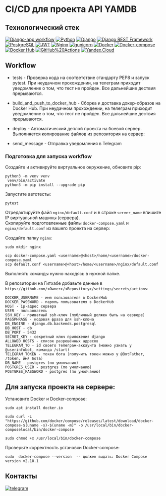 # CI/CD для проекта API YAMDB

## Технологический стек
[![Django-app workflow](https://github.com/Myxadin07/yamdb_final/actions/workflows/main.yml/badge.svg)](https://github.com/Myxadin07/yamdb_final/actions/workflows/main.yml)
[![Python](https://img.shields.io/badge/-Python-464646?style=flat&logo=Python&logoColor=FFD700&color=8B008B)](https://www.python.org/)
[![Django](https://img.shields.io/badge/-Django-464646?style=flat&logo=Django&logoColor=FFD700&color=8B008B)](https://www.djangoproject.com/)
[![Django REST Framework](https://img.shields.io/badge/-Django%20REST%20Framework-464646?style=flat&logo=Django%20REST%20Framework&logoColor=FFD700&color=8B008B)](https://www.django-rest-framework.org/)
[![PostgreSQL](https://img.shields.io/badge/-PostgreSQL-464646?style=flat&logo=PostgreSQL&logoColor=FFD700&color=8B008B)](https://www.postgresql.org/)
[![JWT](https://img.shields.io/badge/-JWT-464646?style=flat&color=8B008B)](https://jwt.io/)
[![Nginx](https://img.shields.io/badge/-NGINX-464646?style=flat&logo=NGINX&logoColor=FFD700&color=8B008B)](https://nginx.org/ru/)
[![gunicorn](https://img.shields.io/badge/-gunicorn-464646?style=flat&logo=gunicorn&logoColor=FFD700&color=8B008B)](https://gunicorn.org/)
[![Docker](https://img.shields.io/badge/-Docker-464646?style=flat&logo=Docker&logoColor=FFD700&color=8B008B)](https://www.docker.com/)
[![Docker-compose](https://img.shields.io/badge/-Docker%20compose-464646?style=flat&logo=Docker&logoColor=FFD700&color=8B008B)](https://www.docker.com/)
[![Docker Hub](https://img.shields.io/badge/-Docker%20Hub-464646?style=flat&logo=Docker&logoColor=FFD700&color=8B008B)](https://www.docker.com/products/docker-hub)
[![GitHub%20Actions](https://img.shields.io/badge/-GitHub%20Actions-464646?style=flat&logo=GitHub%20actions&logoColor=FFD700&color=8B008B)](https://github.com/features/actions)
[![Yandex.Cloud](https://img.shields.io/badge/-Yandex.Cloud-464646?style=flat&logo=Yandex.Cloud&logoColor=FFD700&color=8B008B)](https://cloud.yandex.ru/)


## Workflow
* tests - Проверка кода на соответствие стандарту PEP8 и запуск pytest. При неудачном прохождении, на телеграм приходит уведомление о том, что тест не пройден. Все дальнейшие дествия прерываются. 

* build_and_push_to_docker_hub - Сборка и доставка докер-образов на Docker Hub. При неудачном прохождении, на телеграм приходит уведомление о том, что тест не пройден. Все дальнейшие дествия прерываются. 

* deploy - Автоматический деплой проекта на боевой сервер. Выполняется копирование файлов из репозитория на сервер:

* send_message - Отправка уведомления в Telegram

### Подготовка для запуска workflow
Создайте и активируйте виртуальное окружение, обновите pip:
```
python3 -m venv venv
 venv/bin/activate
python3 -m pip install --upgrade pip
```
Запустите автотесты:
```
pytest
```
Отредактируйте файл `nginx/default.conf` и в строке `server_name` впишите IP виртуальной машины (сервера).  
Скопируйте подготовленные файлы `docker-compose.yaml` и `nginx/default.conf` из вашего проекта на сервер:

Создайте папку `nginx`:
```
sudo mkdir nginx
```

```
scp docker-compose.yaml <username>@<host>/home/<username>/docker-compose.yaml
scp default.conf <username>@<host>/home/<username>/nginx/default.conf
```
Выполнять команды нужно находясь в нужной папке.


В репозитории на Гитхабе добавьте данные в `https://github.com/<Owner>/<Repository>/settings/secrets/actions`:
```
DOCKER_USERNAME - имя пользователя в DockerHub
DOCKER_PASSWORD - пароль пользователя в DockerHub
HOST - ip-адрес сервера
USER - пользователь
SSH_KEY - приватный ssh-ключ (публичный должен быть на сервере)
PASSPHRASE - кодовая фраза для ssh-ключа
DB_ENGINE - django.db.backends.postgresql
DB_HOST - db
DB_PORT - 5432
SECRET_KEY - секретный ключ приложения django
ALLOWED_HOSTS - список разрешённых адресов
TELEGRAM_TO - id своего телеграм-аккаунта (можно узнать у @userinfobot, команда /start)
TELEGRAM_TOKEN - токен бота (получить токен можно у @BotFather, /token, имя бота)
DB_NAME - postgres (по умолчанию)
POSTGRES_USER - postgres (по умолчанию)
POSTGRES_PASSWORD - postgres (по умолчанию)
```

## Для запуска проекта на сервере:


Установите Docker и Docker-compose:
```
sudo apt install docker.io

sudo curl -L "https://github.com/docker/compose/releases/latest/download/docker-compose-$(uname -s)-$(uname -m)" -o /usr/local/bin/docker-composelocal/bin/docker-compose

sudo chmod +x /usr/local/bin/docker-compose
```
Проверьте корректность установки Docker-compose:
```
sudo  docker-compose --version  -- должен выдать: Docker Compose version v2.18.1
```

## Контакты

[![telegram](https://img.shields.io/badge/-telegram-464646?style=flat&logo=telegram&logoColor=FFD700&color=8B008B)](https://t.me/mukhadin07)